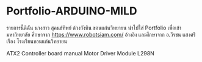 # Portfolio-ARDUINO-MILD
รายการนี้ดิฉัน นางสาว สุคนธ์ทิพย์ ด้วงวังหิน ขอนแก่นวิทยายน นำไปใส่ Portfolio เพื่อเข้ามหาวิทยาลัย
ศึกษาจาก https://www.robotsiam.com/ อ้างอิง 
และศึกษาจาก อ.วีรชน แสงศรีเรือง โรงเรียนขอนแก่นวิทยายน

ATX2 Controller board manual
Motor Driver Module L298N
